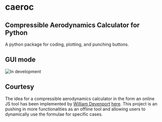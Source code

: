 # caeroc
Compressible Aerodynamics Calculator for Python
-----------------------------------------------
A python package for coding, plotting, and punching buttons.

GUI mode
--------
![In development](http://i.imgur.com/sfSYtai.png)

Courtesy
--------
The idea for a compressible aerodynamics calculator in the form an online JS tool has been implemented by [William Devenport](http://www.aoe.vt.edu/people/faculty.php?fac_id=wdevenpo) [here](http://www.dept.aoe.vt.edu/~devenpor/aoe3114/calc.html). This project is an pushing in more functionalities as an offline tool and allowing users to dynamically use the formulae for specific cases.
